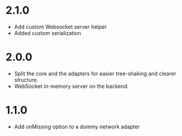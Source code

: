 # 2.1.0

- Add custom Websocket server helper
- Added custom serialization

# 2.0.0

- Split the core and the adapters for easier tree-shaking and clearer structure.
- WebSocket in-memory server on the backend.

# 1.1.0

- Add onMissing option to a dummy network adapter
